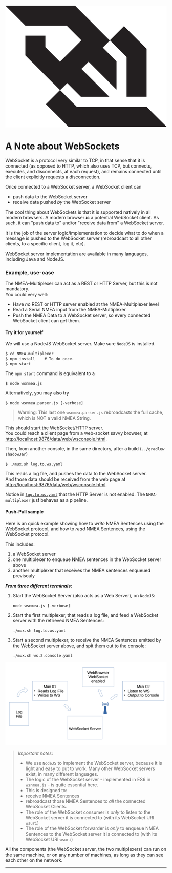 ![WSLogo](./docimages/websocket-seeklogo.com.svg)

# A Note about WebSockets 

WebSocket is a protocol very similar to TCP, in that sense that it is connected (as opposed to HTTP,
which also uses TCP, but connects, executes, and disconnects, at each request), and remains connected
until the client explicitly requests a disconnection.

Once connected to a WebSocket server, a WebSocket client can
- push data to the WebSocket server
- receive data pushed _by_ the WebSocket server

The cool thing about WebSockets is that it is supported natively in all modern browsers.
A modern browser _**is**_ a potential WebSocket client.
As such, it can "push data to" and/or "receive data from" a WebSocket server.

It is the job of the server logic/implementation to decide what to do when a message is pushed to the
WebSocket server (rebroadcast to all other clients, to a specific client, log it, etc).

WebSocket server implementation are available in many languages, including Java and NodeJS.

### Example, use-case
The NMEA-Multiplexer can act as a REST or HTTP Server, but this is not mandatory.  
You could very well:
- Have _no_ REST or HTTP server enabled at the NMEA-Multiplexer level
- Read a Serial NMEA input from the NMEA-Multiplexer
- Push the NMEA Data to a WebSocket server, so every connected WebSocket client can get them.

#### Try it for yourself
We will use a NodeJS WebSocket server. Make sure `NodeJS` is installed.
```
$ cd NMEA-multiplexer
$ npm install    # To do once.
$ npm start
```
The `npm start` command is equivalent to a
```
$ node wsnmea.js
```
Alternatively, you may also try
```
$ node wsnmea.parser.js [-verbose]
```
> Warning: This last one `wsnmea.parser.js` rebroadcasts the full cache, which is NOT a valid
> NMEA String.

This should start the WebSocket/HTTP server.  
You could reach a client page from a web-socket savvy browser, at <http://localhost:9876/data/web/wsconsole.html>.

Then, from another console, in the same directory, after a build (`../gradlew shadowJar`)
```
$ ./mux.sh log.to.ws.yaml 
```
This reads a log file, and pushes the data to the WebSocket server.    
And those data should be received from the web page at <http://localhost:9876/data/web/wsconsole.html>.

Notice in [`log.to.ws.yaml`](./log.to.ws.yaml) that the HTTP Server is not enabled.
The `NMEA-multiplexer` just behaves as a pipeline.

#### Push-Pull sample
Here is an quick example showing how to _write_ NMEA Sentences using the WebSocket protocol, and
how to _read_ NMEA Sentences, using the WebSocket protocol.

This includes:
1. a WebSocket server
2. one multiplexer to enqueue NMEA sentences in the WebSocket server above
3. another multiplexer that receives the NMEA sentences enqueued previsouly

_**From three different terminals:**_

1. Start the WebSocket Server (also acts as a Web Server), on `NodeJS`:
    ```
    node wsnmea.js [-verbose]
    ```
2. Start the first multiplexer, that reads a log file, and feed a WebSocket server with the retrieved NMEA Sentences:
    ```
    ./mux.sh log.to.ws.yaml
    ```
3. Start a second multiplexer, to receive the NMEA Sentences emitted by the WebSocket server above, and spit them out to the console:
    ```
    ./mux.sh ws.2.console.yaml 
    ```

![Push Pull](./docimages/push.pull.png)

> _Important notes_:  
> - We use `NodeJS` to implement the WebSocket server, because it is light and easy to put to work.
>   Many other WebSocket servers exist, in many different languages.
> - The logic of the WebSocket server - implemented in ES6 in `wsnmea.js` - is quite essential here.
> - This is designed to:
>  - receive NMEA Sentences
>  - rebroadcast those NMEA Sentences to _all_ the connected WebSocket Clients.
> - The role of the WebSocket consumer is _only_ to listen to the WebSocket server it is connected to (with its WebSocket URI `wsuri`)
> - The role of the WebSocket forwarder is _only_ to enqueue NMEA Sentences to the WebSocket server it is connected to (with its WebSocket URI `wsuri`)
> 
All the components (the WebSocket server, the two multiplexers) can run on the same machine, 
or on any number of machines, as long as they can see each other on the network. 

---
